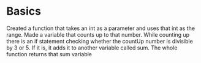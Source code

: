 # Basics
Created a function that takes an int as a parameter and uses that int as the range.
Made a variable that counts up to that number.
While counting up there is an if statement checking whether the countUp number is divisible by 3 or 5.
If it is, it adds it to another variable called sum.
The whole function returns that sum variable
